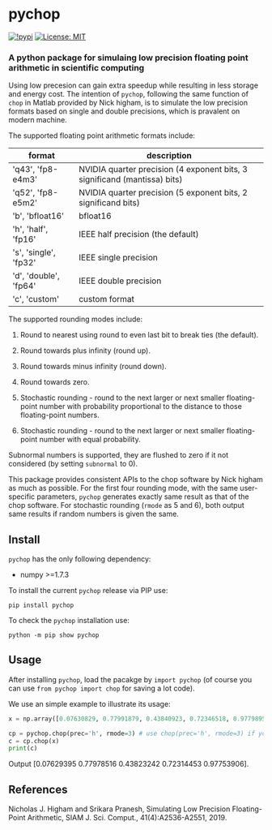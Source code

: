 # pychop

[![!pypi](https://img.shields.io/pypi/v/snnpy?color=white)](https://pypi.org/project/pychop/)
[![License: MIT](https://img.shields.io/badge/License-MIT-yellow.svg)](https://opensource.org/licenses/MIT)

### A python package for simulaing low precision floating point arithmetic in scientific computing

Using low precesion can gain extra speedup while resulting in less storage and energy cost.  The intention of ``pychop``, following the same function of ``chop`` in Matlab provided by Nick higham, is to simulate the low precision formats based on single and double precisions, which is pravalent on modern machine. 


The supported floating point arithmetic formats include:

| format | description |
| ------------- | ------------- |
| 'q43', 'fp8-e4m3'         | NVIDIA quarter precision (4 exponent bits, 3 significand (mantissa) bits) |
| 'q52', 'fp8-e5m2'         | NVIDIA quarter precision (5 exponent bits, 2 significand bits) |
|  'b', 'bfloat16'          | bfloat16 |
|  'h', 'half', 'fp16'      | IEEE half precision (the default) |
|  's', 'single', 'fp32'    | IEEE single precision |
|  'd', 'double', 'fp64'    | IEEE double precision |
|  'c', 'custom'            | custom format |


The supported rounding modes include:

1. Round to nearest using round to even last bit to break ties
  (the default).

2. Round towards plus infinity (round up).

3. Round towards minus infinity (round down).

4. Round towards zero.

5. Stochastic rounding - round to the next larger or next smaller
  floating-point number with probability proportional to
  the distance to those floating-point numbers.

6. Stochastic rounding - round to the next larger or next smaller 
  floating-point number with equal probability.

Subnormal numbers is supported, they are flushed to zero if it not considered (by setting `subnormal` to 0).

This package provides consistent APIs to the chop software by Nick higham as much as possible.  For the first four rounding mode,  with the same user-specific parameters, ``pychop`` generates exactly same result as that of the chop software. For stochastic rounding (``rmode`` as 5 and 6), both output same results if random numbers is given the same. 

## Install

``pychop`` has the only following dependency:

- numpy >=1.7.3

To install the current ``pychop`` release via PIP use:

```pip install pychop```

To check the ``pychop`` installation use:

```python -m pip show pychop```


## Usage

After installing ``pychop``, load the pacakge by ```import pychop``` (of course you can use ```from pychop import chop``` for saving a lot code).

We use an simple example to illustrate its usage:


```Python
x = np.array([0.07630829, 0.77991879, 0.43840923, 0.72346518, 0.97798951]); 

cp = pychop.chop(prec='h', rmode=3) # use chop(prec='h', rmode=3) if you load with from pychop import chop
c = cp.chop(x)
print(c)
```

Output [0.07629395 0.77978516 0.43823242 0.72314453 0.97753906].


## References

Nicholas J. Higham and Srikara Pranesh, Simulating Low Precision Floating-Point Arithmetic, SIAM J. Sci. Comput., 41(4):A2536-A2551, 2019.
